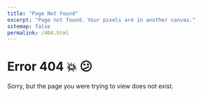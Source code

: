 ```yaml
---
title: "Page Not Found"
excerpt: "Page not found. Your pixels are in another canvas."
sitemap: false
permalink: /404.html
---
```



<!-- Google tag (gtag.js) -->
<script async src="https://www.googletagmanager.com/gtag/js?id=G-H1FGQXV7RC"></script>
<script>
  window.dataLayer = window.dataLayer || [];
  function gtag(){dataLayer.push(arguments);}
  gtag('js', new Date());

  gtag('config', 'G-H1FGQXV7RC');
</script>

# Error 404 💥 😕

Sorry, but the page you were trying to view does not exist.
